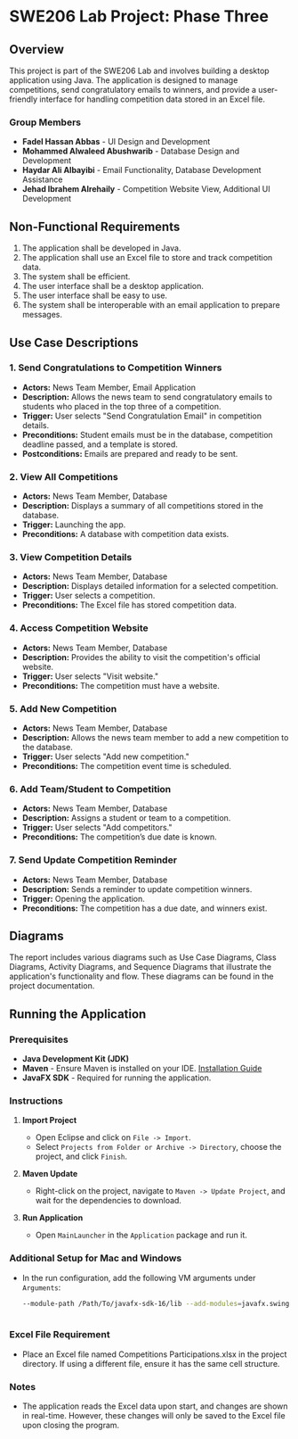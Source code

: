 # SWE206 Lab Project: Phase Three

## Overview

This project is part of the SWE206 Lab and involves building a desktop application using Java. The application is designed to manage competitions, send congratulatory emails to winners, and provide a user-friendly interface for handling competition data stored in an Excel file.

### Group Members

- **Fadel Hassan Abbas** - UI Design and Development
- **Mohammed Alwaleed Abushwarib** - Database Design and Development
- **Haydar Ali Albayibi** - Email Functionality, Database Development Assistance
- **Jehad Ibrahem Alrehaily** - Competition Website View, Additional UI Development

## Non-Functional Requirements

1. The application shall be developed in Java.
2. The application shall use an Excel file to store and track competition data.
3. The system shall be efficient.
4. The user interface shall be a desktop application.
5. The user interface shall be easy to use.
6. The system shall be interoperable with an email application to prepare messages.

## Use Case Descriptions

### 1. Send Congratulations to Competition Winners

- **Actors:** News Team Member, Email Application
- **Description:** Allows the news team to send congratulatory emails to students who placed in the top three of a competition.
- **Trigger:** User selects "Send Congratulation Email" in competition details.
- **Preconditions:** Student emails must be in the database, competition deadline passed, and a template is stored.
- **Postconditions:** Emails are prepared and ready to be sent.

### 2. View All Competitions

- **Actors:** News Team Member, Database
- **Description:** Displays a summary of all competitions stored in the database.
- **Trigger:** Launching the app.
- **Preconditions:** A database with competition data exists.

### 3. View Competition Details

- **Actors:** News Team Member, Database
- **Description:** Displays detailed information for a selected competition.
- **Trigger:** User selects a competition.
- **Preconditions:** The Excel file has stored competition data.

### 4. Access Competition Website

- **Actors:** News Team Member, Database
- **Description:** Provides the ability to visit the competition's official website.
- **Trigger:** User selects "Visit website."
- **Preconditions:** The competition must have a website.

### 5. Add New Competition

- **Actors:** News Team Member, Database
- **Description:** Allows the news team member to add a new competition to the database.
- **Trigger:** User selects "Add new competition."
- **Preconditions:** The competition event time is scheduled.

### 6. Add Team/Student to Competition

- **Actors:** News Team Member, Database
- **Description:** Assigns a student or team to a competition.
- **Trigger:** User selects "Add competitors."
- **Preconditions:** The competition’s due date is known.

### 7. Send Update Competition Reminder

- **Actors:** News Team Member, Database
- **Description:** Sends a reminder to update competition winners.
- **Trigger:** Opening the application.
- **Preconditions:** The competition has a due date, and winners exist.

## Diagrams

The report includes various diagrams such as Use Case Diagrams, Class Diagrams, Activity Diagrams, and Sequence Diagrams that illustrate the application's functionality and flow. These diagrams can be found in the project documentation.

## Running the Application

### Prerequisites

- **Java Development Kit (JDK)**
- **Maven** - Ensure Maven is installed on your IDE. [Installation Guide](https://maven.apache.org/install.html)
- **JavaFX SDK** - Required for running the application.

### Instructions

1. **Import Project**
   - Open Eclipse and click on `File -> Import`.
   - Select `Projects from Folder or Archive -> Directory`, choose the project, and click `Finish`.

2. **Maven Update**
   - Right-click on the project, navigate to `Maven -> Update Project`, and wait for the dependencies to download.

3. **Run Application**
   - Open `MainLauncher` in the `Application` package and run it.

### Additional Setup for Mac and Windows

- In the run configuration, add the following VM arguments under `Arguments`:

  ```sh
  --module-path /Path/To/javafx-sdk-16/lib --add-modules=javafx.swing,javafx.graphics,javafx.fxml,javafx.media,javafx.web --add-reads javafx.graphics=ALL-UNNAMED --add-opens javafx.controls/com.sun.javafx.charts=ALL-UNNAMED --add-opens javafx.graphics/com.sun.javafx.iio=ALL-UNNAMED --add-opens javafx.graphics/com.sun.javafx.iio.common=ALL-UNNAMED --add-opens javafx.graphics/com.sun.javafx.css=ALL-UNNAMED --add-opens javafx.base/com.sun.javafx.runtime=ALL-UNNAMED
 
 ### Excel File Requirement
   - Place an Excel file named Competitions Participations.xlsx in the project directory. If using a different file, ensure it has the same cell structure.

### Notes
   - The application reads the Excel data upon start, and changes are shown in real-time. However, these changes will only be saved to the Excel file upon closing the program.
